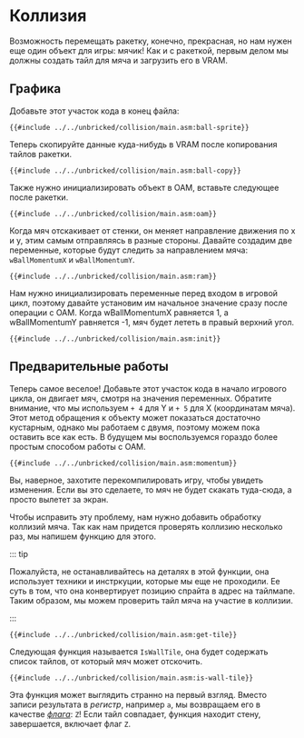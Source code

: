 # Коллизия

Возможность перемещать ракетку, конечно, прекрасная, но нам нужен еще один объект для игры: мячик!
Как и с ракеткой, первым делом мы должны создать тайл для мяча и загрузить его в VRAM.

## Графика

Добавьте этот участок кода в конец файла:
```rgbasm,linenos,start={{#line_no_of "" ../../unbricked/collision/main.asm:ball-sprite}}
{{#include ../../unbricked/collision/main.asm:ball-sprite}}
```

Теперь скопируйте данные куда-нибудь в VRAM после копирования тайлов ракетки.
```rgbasm,linenos,start={{#line_no_of "" ../../unbricked/collision/main.asm:ball-copy}}
{{#include ../../unbricked/collision/main.asm:ball-copy}}
```

Также нужно инициализировать объект в OAM, вставьте следующее после ракетки.
```rgbasm,linenos,start={{#line_no_of "" ../../unbricked/collision/main.asm:oam}}
{{#include ../../unbricked/collision/main.asm:oam}}
```

Когда мяч отскакивает от стенки, он меняет направление движения по x и y, этим самым отправляясь в разные стороны.
Давайте создадим две переменные, которые будут следить за направлением мяча: `wBallMomentumX` и `wBallMomentumY`.
```rgbasm,linenos,start={{#line_no_of "" ../../unbricked/collision/main.asm:ram}}
{{#include ../../unbricked/collision/main.asm:ram}}
```

Нам нужно инициализировать переменные перед входом в игровой цикл, поэтому давайте установим им начальное значение сразу после операции с OAM.
Когда wBallMomentumX равняется 1, а wBallMomentumY равняется -1, мяч будет лететь в правый верхний угол.
```rgbasm,linenos,start={{#line_no_of "" ../../unbricked/collision/main.asm:init}}
{{#include ../../unbricked/collision/main.asm:init}}
```

## Предварительные работы

Теперь самое веселое!
Добавьте этот участок кода в начало игрового цикла, он двигает мяч, смотря на значения переменных.
Обратите внимание, что мы используем `+ 4` для Y и `+ 5` для X (координатам мяча).
Этот метод обращения к объекту может показаться достаточно кустарным, однако мы работаем с двумя, поэтому можем пока оставить все как есть.
В будущем мы воспользуемся гораздо более простым способом работы с OAM.
```rgbasm,linenos,start={{#line_no_of "" ../../unbricked/collision/main.asm:momentum}}
{{#include ../../unbricked/collision/main.asm:momentum}}
```

Вы, наверное, захотите перекомпилировать игру, чтобы увидеть изменения.
Если вы это сделаете, то мяч не будет скакать туда-сюда, а просто вылетет за экран.

Чтобы исправить эту проблему, нам нужно добавить обработку коллизий мяча.
Так как нам придется проверять коллизию несколько раз, мы напишем функцию для этого.

::: tip

Пожалуйста, не останавливайтесь на деталях в этой функции, она использует техники и инстркуции, которые мы еще не проходили.
Ее суть в том, что она конвертирует позицию спрайта в адрес на тайлмапе.
Таким образом, мы можем проверить тайл мяча на участие в коллизии.

:::

```rgbasm,linenos,start={{#line_no_of "" ../../unbricked/collision/main.asm:get-tile}}
{{#include ../../unbricked/collision/main.asm:get-tile}}
```

Следующая функция называется `IsWallTile`, она будет содержать список тайлов, от который мяч может отскочить.
```rgbasm,linenos,start={{#line_no_of "" ../../unbricked/collision/main.asm:is-wall-tile}}
{{#include ../../unbricked/collision/main.asm:is-wall-tile}}
```

Эта функция может выглядить странно на первый взгляд.
Вместо записи результата в *регистр*, например `a`, мы возвращаем его в качестве [*флага*](../part1/operations.md#flags): `Z`!
Если тайл совпадает, функция находит стену, завершается, включает флаг `Z`.

